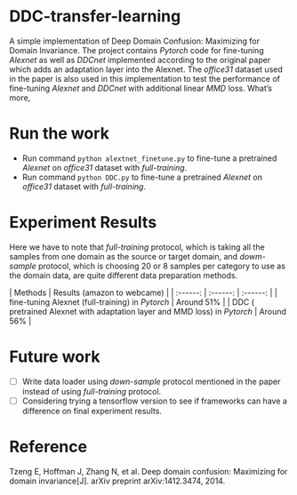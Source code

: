 # DDC-transfer-learning
A simple implementation of Deep Domain Confusion: Maximizing for Domain Invariance. 
The project contains *Pytorch* code for fine-tuning *Alexnet* as well as *DDCnet*  implemented according to the original paper which adds an adaptation layer into the Alexnet. 
The *office31* dataset used in the paper is also used in this implementation to test the performance of fine-tuning *Alexnet* and *DDCnet* with additional linear *MMD* loss. What’s more, 
    
# Run the work
* Run command `python alextnet_finetune.py` to fine-tune a pretrained *Alexnet* on *office31* dataset with *full-training*.
* Run command `python DDC.py` to fine-tune a pretrained *Alexnet* on *office31* dataset with *full-training*.

# Experiment Results
Here we have to note that *full-training* protocol, which is taking all the samples from one domain as the source or target domain, and *dowm-sample* protocol, which is choosing 20 or 8 samples per category to use as the domain data, are quite different data preparation methods. 

| Methods | Results (amazon to webcame) |
| :------: | :------: | :------: |
| fine-tuning Alexnet (full-training) in *Pytorch* | Around 51% |
| DDC ( pretrained Alexnet with adaptation layer and MMD loss) in *Pytorch* | Around 56% |

# Future work
- [ ] Write data loader using  *down-sample* protocol mentioned in the paper instead of using *full-training* protocol.
- [ ] Considering trying a tensorflow version to see if frameworks can have a difference on final experiment results.
    
# Reference
Tzeng E, Hoffman J, Zhang N, et al. Deep domain confusion: Maximizing for domain invariance[J]. arXiv preprint arXiv:1412.3474, 2014.
